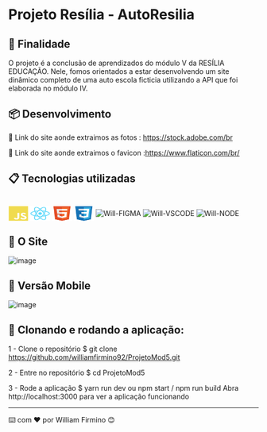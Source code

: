 

# Projeto Resília - AutoResilia


## 🚀 Finalidade

O projeto é a conclusão de aprendizados do módulo V da RESÍLIA EDUCAÇÃO. Nele, fomos orientados a estar desenvolvendo um site dinâmico completo de uma auto escola ficticia utilizando a API que foi elaborada no módulo IV.


## 📦 Desenvolvimento

📌 Link do site aonde extraimos as fotos : https://stock.adobe.com/br

📌 Link do site aonde extraimos o favicon :https://www.flaticon.com/br/

## 📋 Tecnologias utilizadas

<div style="display: inline_block"><br>
  
  <img align="center" alt="Will-Js" height="30" width="40" src="https://raw.githubusercontent.com/devicons/devicon/master/icons/javascript/javascript-plain.svg">
  <img align="center" alt="Will-React" height="30" width="40" src="https://raw.githubusercontent.com/devicons/devicon/master/icons/react/react-original.svg">
  <img align="center" alt="Will-HTML" height="30" width="40" src="https://raw.githubusercontent.com/devicons/devicon/master/icons/html5/html5-original.svg">
  <img align="center" alt="Will-CSS" height="30" width="40" src="https://raw.githubusercontent.com/devicons/devicon/master/icons/css3/css3-original.svg">
  <img align="center" alt="Will-FIGMA" height="30" width="40" src="https://cdn.jsdelivr.net/gh/devicons/devicon/icons/figma/figma-original.svg">
  <img align="center" alt="Will-VSCODE" height="30" width="40" src="https://cdn.jsdelivr.net/gh/devicons/devicon/icons/vscode/vscode-original.svg">
  <img align="center" alt="Will-NODE" height="30" width="40" src="https://cdn.jsdelivr.net/gh/devicons/devicon/icons/nodejs/nodejs-original.svg">
</div>


## 📄 O Site

![image](https://user-images.githubusercontent.com/89873481/176795649-593978b3-3df9-409d-bff3-5fb3ab84d864.png)



## 📄 Versão Mobile

![image](https://user-images.githubusercontent.com/89873481/176797495-6813d74b-d8a4-49a5-b8e0-309a4d9bcd1e.png)


## 📌 Clonando e rodando a aplicação:

1 - Clone o repositório
$ git clone https://github.com/williamfirmino92/ProjetoMod5.git

2 - Entre no repositório
$ cd ProjetoMod5

3 - Rode a aplicação
$ yarn run dev ou npm start / npm run build
Abra http://localhost:3000 para ver a aplicação funcionando


---
⌨️ com ❤️ por William Firmino 😊
